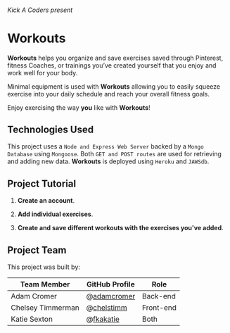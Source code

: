 ###### Kick A Coders present ######
# Workouts #

**Workouts** helps you organize and save exercises saved through Pinterest, fitness Coaches, or trainings you’ve created yourself that you enjoy and work well for your body. 

Minimal equipment is used with **Workouts** allowing you to easily squeeze exercise into your daily schedule and reach your overall fitness goals. 

Enjoy exercising the way **you** like with **Workouts**!

## Technologies Used ##

This project uses a `Node and Express Web Server` backed by a `Mongo Database` using `Mongoose`. Both `GET and POST routes` are used for retrieving and adding new data. **Workouts** is deployed using `Heroku` and `JAWSdb`.

## Project Tutorial ## 

1. **Create an account**.

2. **Add individual exercises**.

3. **Create and save different workouts with the exercises you've added**.

## Project Team ##

This project was built by:

| Team Member       | GitHub Profile | Role          |
| ----------------- | -------------- | ------------- |
| Adam Cromer       | @[adamcromer](https://github.com/adamcromer)     | Back-end   |
| Chelsey Timmerman | @[chelstimm](https://github.com/chelstimm)       | Front-end  |
| Katie Sexton      | @[fkakatie](https://github.com/fkakatie)         | Both |
